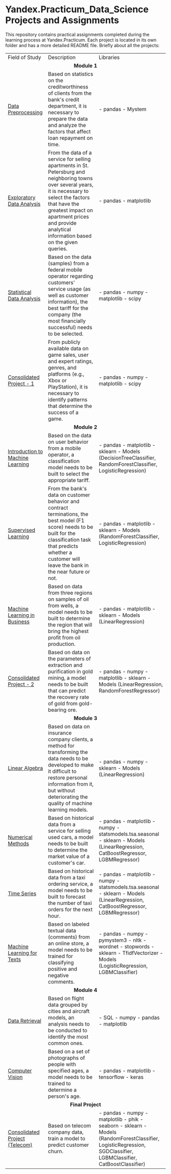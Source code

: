 # Yandex.Practicum_Data_Science Projects and Assignments
This repository contains practical assignments completed during the learning process at Yandex.Practicum. Each project is located in its own folder and has a more detailed README file. Briefly about all the projects:
<br>

<table>
  <tr>
    <td>Field of Study</td>
    <td>Description</td>
    <td>Libraries</td>
  </tr>
  <tr>
    <td colspan="3" align = "center"><b>Module 1</b></td>
  </tr>
  <tr>
    <td><a href="https://github.com/dmitriygorlov/Yandex.Practikum_Data_Science/tree/main/Module-01_01-Data-Processing">Data Preprocessing</a></td>
    <td>Based on statistics on the creditworthiness of clients from the bank's credit department, it is necessary to prepare the data and analyze the factors that affect loan repayment on time.</td>
    <td>- pandas
    - Mystem
    </td>
  </tr>
  <tr>
    <td><a href="https://github.com/dmitriygorlov/Yandex.Practikum_Data_Science/tree/main/Module-01_02-Exploratory-data-analysis">Exploratory Data Analysis</a></td>
    <td>From the data of a service for selling apartments in St. Petersburg and neighboring towns over several years, it is necessary to select the factors that have the greatest impact on apartment prices and provide analytical information based on the given queries.</td>
    <td>- pandas
    - matplotlib
    </td>
  </tr>
  <tr>
    <td><a href="https://github.com/dmitriygorlov/Yandex.Practikum_Data_Science/tree/main/Module-01_03-Statistical-analysis-of-data">Statistical Data Analysis</a></td>
    <td>Based on the data (samples) from a federal mobile operator regarding customers' service usage (as well as customer information), the best tariff for the company (the most financially successful) needs to be selected.</td>
    <td>- pandas
    - numpy
    - matplotlib
    - scipy
    </td>
  </tr>
  <tr>
    <td><a href="https://github.com/dmitriygorlov/Yandex.Practikum_Data_Science/tree/main/Module-01_04-Common-project">Consolidated Project - 1</a></td>
    <td>From publicly available data on game sales, user and expert ratings, genres, and platforms (e.g., Xbox or PlayStation), it is necessary to identify patterns that determine the success of a game.</td>
    <td>- pandas
    - numpy
    - matplotlib
    - scipy
    </td>
  </tr>
  <tr>
  <td  colspan="3" align = "center"><b>Module 2</b></td>
  </tr>
  <tr>
    <td><a href="https://github.com/dmitriygorlov/Yandex.Practikum_Data_Science/tree/main/Module-02_01-Introduction-to-machine-learning">Introduction to Machine Learning</a></td>
    <td>Based on the data on user behavior from a mobile operator, a classification model needs to be built to select the appropriate tariff.</td>
    <td>- pandas
    - matplotlib
    - sklearn
    - Models (DecisionTreeClassifier, RandomForestClassifier, LogisticRegression)
    </td>
  </tr>
  <tr>
    <td><a href="https://github.com/dmitriygorlov/Yandex.Practikum_Data_Science/tree/main/Module-02_02-Supervised-learning">Supervised Learning</a></td>
    <td>From the bank's data on customer behavior and contract terminations, the best model (F1 score) needs to be built for the classification task that predicts whether a customer will leave the bank in the near future or not.</td>
    <td>- pandas
    - matplotlib
    - sklearn
    - Models (RandomForestClassifier, LogisticRegression)
    </td>
  </tr>
  <tr>
    <td><a href="https://github.com/dmitriygorlov/Yandex.Practikum_Data_Science/tree/main/Module-02_03-Machine-learning-in-business">Machine Learning in Business</a></td>
    <td>Based on data from three regions on samples of oil from wells, a model needs to be built to determine the region that will bring the highest profit from oil production.</td>
    <td>- pandas
    - matplotlib
    - sklearn
    - Models (LinearRegression)
    </td>
  </tr>
  <tr>
    <td><a href="https://github.com/dmitriygorlov/Yandex.Practikum_Data_Science/tree/main/Module-02_04-Common-project">Consolidated Project - 2</a></td>
    <td>Based on data on the parameters of extraction and purification in gold mining, a model needs to be built that can predict the recovery rate of gold from gold-bearing ore.</td>
    <td>- pandas
    - numpy
    - matplotlib
    - sklearn
    - Models (LinearRegression, RandomForestRegressor)
    </td>
  </tr>
  <tr>
  <td  colspan="3" align = "center"><b>Module 3</b></td>
  </tr>
  <tr>
    <td><a href="https://github.com/dmitriygorlov/Yandex.Practikum_Data_Science/tree/main/Module-03_01-Linear-algebra">Linear Algebra</a></td>
    <td>Based on data on insurance company clients, a method for transforming the data needs to be developed to make it difficult to restore personal information from it, but without deteriorating the quality of machine learning models.</td>
    <td>- pandas
    - numpy
    - sklearn
    - Models (LinearRegression)
    </td>
  </tr>
  <tr>
    <td><a href="https://github.com/dmitriygorlov/Yandex.Practikum_Data_Science/tree/main/Module-03_02-Numerical-analysis_gradient-boosting">Numerical Methods</a></td>
    <td>Based on historical data from a service for selling used cars, a model needs to be built to determine the market value of a customer's car.</td>
    <td>- pandas
    - matplotlib
    - numpy
    - statsmodels.tsa.seasonal
    - sklearn
    - Models (LinearRegression, CatBoostRegressor, LGBMRegressor)
    </td>
  </tr>
  <tr>
    <td><a href="https://github.com/dmitriygorlov/Yandex.Practikum_Data_Science/tree/main/Module-03_03-Time-series">Time Series</a></td>
    <td>Based on historical data from a taxi ordering service, a model needs to be built to forecast the number of taxi orders for the next hour.</td>
    <td>- pandas
    - matplotlib
    - numpy
    - statsmodels.tsa.seasonal
    - sklearn
    - Models (LinearRegression, CatBoostRegressor, LGBMRegressor)
    </td>
  </tr>
  <tr>
    <td><a href="https://github.com/dmitriygorlov/Yandex.Practikum_Data_Science/tree/main/Module-03_04-Machine-learning-for-texts">Machine Learning for Texts</a></td>
    <td>Based on labeled textual data (comments) from an online store, a model needs to be trained for classifying positive and negative comments.</td>
    <td>- pandas
    - numpy
    - pymystem3
    - nltk
      - wordnet
      - stopwords
    - sklearn
    - TfidfVectorizer
    - Models (LogisticRegression, LGBMClassifier)
    </td>
  </tr>
  <tr>
  <td  colspan="3" align = "center"><b>Module 4</b></td>
  </tr>
  <tr>
    <td><a href="https://github.com/dmitriygorlov/Yandex.Practikum_Data_Science/tree/main/Module-04_01-Data-retrieval_SQL">Data Retrieval</a></td>
    <td>Based on flight data grouped by cities and aircraft models, an analysis needs to be conducted to identify the most common ones.</td>
    <td>- SQL
    - numpy
    - pandas
    - matplotlib
    </td>
  </tr>
  <tr>
    <td><a href="https://github.com/dmitriygorlov/Yandex.Practikum_Data_Science/tree/main/Module-04_02-Computer-vision">Computer Vision</a></td>
    <td>Based on a set of photographs of people with specified ages, a model needs to be trained to determine a person's age.</td>
    <td>- pandas
    - matplotlib
    - tensorflow
      - keras
    </td>
  </tr>
  <tr>
  <td  colspan="3" align = "center"><b>Final Project</b></td>
  </tr>
  <tr>
    <td><a href="https://github.com/dmitriygorlov/Yandex.Practikum_Data_Science/tree/main/Module-final-Common-project">Consolidated Project (Telecom)</a></td>
    <td>Based on telecom company data, train a model to predict customer churn.</td>
    <td>- pandas
    - numpy
    - matplotlib
    - phik
    - seaborn
    - sklearn
    - Models (RandomForestClassifier, LogisticRegression, SGDClassifier, LGBMClassifier, CatBoostClassifier)
    </td>
  </tr>
</table>